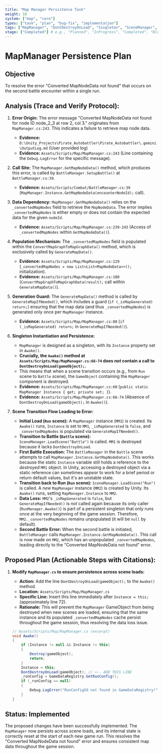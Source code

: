 ```yaml
---
title: "Map Manager Persistence Task"
weight: 10
system: ["map", "core"]
types: ["task", "plan", "bug-fix", "implementation"]
tags: ["MapManager", "DontDestroyOnLoad", "Singleton", "SceneManager", "Persistence"]
stage: ["Completed"] # e.g., "Planned", "InProgress", "Completed", "Blocked"
---
```


# MapManager Persistence Plan

## Objective
To resolve the error "Converted MapNodeData not found" that occurs on the second battle encounter within a single run.

## Analysis (Trace and Verify Protocol):

1.  **Error Origin:** The error message "Converted MapNodeData not found for node ID node_2_3 at row 2, col 3." originates from `MapManager.cs:243`. This indicates a failure to retrieve map node data.
    *   **Evidence:** `D:\Unity_Projects\Pirate_Autobattler\Pirate_Autobattler\.gemini\OutputLog.md` (User provided log)
    *   **Evidence:** `Assets/Scripts/Map/MapManager.cs:243` (Line containing the `Debug.LogError` for the specific message).

2.  **Call Site:** The `MapManager.GetMapNodeData()` method, which produces this error, is called by `BattleManager.SetupBattle()` at `BattleManager.cs:39`.
    *   **Evidence:** `Assets/Scripts/Combat/BattleManager.cs:39` (`MapManager.Instance.GetMapNodeData(encounterNodeId);` call).

3.  **Data Dependency:** `MapManager.GetMapNodeData()` relies on the `_convertedMapNodes` field to retrieve the `MapNodeData`. The error implies `_convertedMapNodes` is either empty or does not contain the expected data for the given `nodeId`.
    *   **Evidence:** `Assets/Scripts/Map/MapManager.cs:239-243` (Access of `_convertedMapNodes` within `GetMapNodeData()`).

4.  **Population Mechanism:** The `_convertedMapNodes` field is populated within the `ConvertMapGraphToMapGraphData()` method, which is exclusively called by `GenerateMapData()`.
    *   **Evidence:** `Assets/Scripts/Map/MapManager.cs:129` (`_convertedMapNodes = new List<List<MapNodeData>>();` initialization).
    *   **Evidence:** `Assets/Scripts/Map/MapManager.cs:100` (`ConvertMapGraphToMapGraphData(result);` call within `GenerateMapData()`).

5.  **Generation Guard:** The `GenerateMapData()` method is called by `GenerateMapIfNeeded()`, which includes a guard (`if (_isMapGenerated) return;`) ensuring that the map data (and thus `_convertedMapNodes`) is generated only once per `MapManager` instance.
    *   **Evidence:** `Assets/Scripts/Map/MapManager.cs:80` (`if (_isMapGenerated) return;` in `GenerateMapIfNeeded()`).

6.  **Singleton Instantiation and Persistence:**
    *   `MapManager` is designed as a singleton, with its `Instance` property set in `Awake()`.
    *   **Crucially, the `Awake()` method at `Assets/Scripts/Map/MapManager.cs:66-74` does *not* contain a call to `DontDestroyOnLoad(gameObject);`.**
    *   This means that when a scene transition occurs (e.g., from `Run` scene to `Battle` scene), the `GameObject` containing the `MapManager` component is destroyed.
    *   **Evidence:** `Assets/Scripts/Map/MapManager.cs:60` (`public static MapManager Instance { get; private set; }`).
    *   **Evidence:** `Assets/Scripts/Map/MapManager.cs:66-74` (Absence of `DontDestroyOnLoad(gameObject);` in `Awake()`).

7.  **Scene Transition Flow Leading to Error:**
    *   **Initial Load (`Run` scene):** A `MapManager` instance (`MM1`) is created. Its `Awake()` runs, `Instance` is set to `MM1`, `_isMapGenerated` is `false`, and `_convertedMapNodes` is populated via `GenerateMapIfNeeded()`.
    *   **Transition to Battle (`Battle` scene):** `SceneManager.LoadScene("Battle")` is called. `MM1` is destroyed because it lacks `DontDestroyOnLoad`.
    *   **First Battle Execution:** The `BattleManager` in the `Battle` scene attempts to call `MapManager.Instance.GetMapNodeData()`. This works because the static `Instance` variable still holds a reference to the *destroyed* `MM1` object. In Unity, accessing a destroyed object via a static reference can sometimes *appear* to work for a brief period or return default values, but it's an unstable state.
    *   **Transition back to Run (`Run` scene):** `SceneManager.LoadScene("Run")` is called. A *new* `MapManager` instance (`MM2`) is created by Unity. Its `Awake()` runs, setting `MapManager.Instance` to `MM2`.
    *   **Data Loss:** `MM2`'s `_isMapGenerated` is `false`, but `GenerateMapIfNeeded()` is *not* called again because its only caller (`RunManager.Awake()`) is part of a persistent singleton that only runs once at the very beginning of the game session. Therefore, `MM2._convertedMapNodes` remains unpopulated (it will be `null` by default).
    *   **Second Battle Error:** When the second battle is initiated, `BattleManager` calls `MapManager.Instance.GetMapNodeData()`. This call is now made on `MM2`, which has an unpopulated `_convertedMapNodes`, leading directly to the "Converted MapNodeData not found" error.

## Proposed Plan (Actionable Steps with Citations):

1.  **Modify `MapManager.cs` to ensure persistence across scene loads:**
    *   **Action:** Add the line `DontDestroyOnLoad(gameObject);` to the `Awake()` method.
    *   **Location:** `Assets/Scripts/Map/MapManager.cs`
    *   **Specific Line:** Insert this line immediately after `Instance = this;` (approximately line 72).
    *   **Rationale:** This will prevent the `MapManager` GameObject from being destroyed when new scenes are loaded, ensuring that the same instance and its populated `_convertedMapNodes` cache persist throughout the game session, thus resolving the data loss issue.

    ```csharp
    // Assets/Scripts/Map/MapManager.cs (excerpt)
    void Awake()
    {
        if (Instance != null && Instance != this)
        {
            Destroy(gameObject);
            return;
        }
        Instance = this;
        DontDestroyOnLoad(gameObject); // <-- ADD THIS LINE
        _runConfig = GameDataRegistry.GetRunConfig();
        if (_runConfig == null)
        {
            Debug.LogError("RunConfigSO not found in GameDataRegistry!");
        }
    }
    ```

## Status: Implemented

The proposed changes have been successfully implemented. The `MapManager` now persists across scene loads, and its internal state is correctly reset at the start of each new game run. This resolves the "Converted MapNodeData not found" error and ensures consistent map data throughout the game session.

